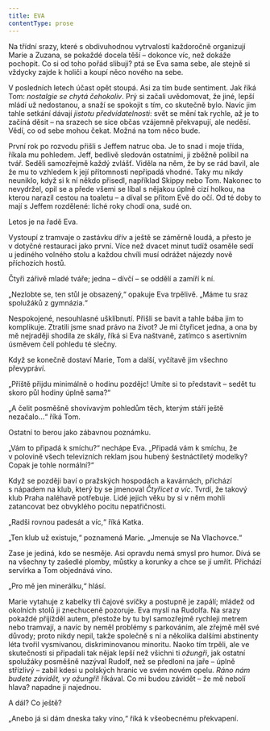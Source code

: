 ```yaml
---
title: EVA
contentType: prose
---
```


Na třídní srazy, které s obdivuhodnou vytrvalostí každoročně organizují Marie a Zuzana, se pokaždé docela těší – dokonce víc, než dokáže pochopit. Co si od toho pořád slibuji? ptá se Eva sama sebe, ale stejně si vždycky zajde k holiči a koupí něco nového na sebe.

V posledních letech účast opět stoupá. Asi za tím bude sentiment. Jak říká Tom: _nostalgie se chytá čehokoliv_. Prý si začali uvědomovat, že jiné, lepší mládí už nedostanou, a snaží se spokojit s tím, co skutečně bylo. Navíc jim tahle setkání dávají _jistotu předvídatelnosti_: svět se mění tak rychle, až je to začíná děsit – na srazech se sice občas vzájemně překvapují, ale neděsí. Vědí, co od sebe mohou čekat. Možná na tom něco bude.

První rok po rozvodu přišli s Jeffem natruc oba. Je to snad i moje třída, říkala mu pohledem. Jeff, bedlivě sledován ostatními, ji zběžně políbil na tvář. Seděli samozřejmě každý zvlášť. Viděla na něm, že by se rád bavil, ale že mu to vzhledem k její přítomnosti nepřipadá vhodné. Taky mu nikdy neuniklo, když si k ní někdo přisedl, například Skippy nebo Tom. Nakonec to nevydržel, opil se a přede všemi se líbal s nějakou úplně cizí holkou, na kterou narazil cestou na toaletu – a díval se přitom Evě do očí. Od té doby to mají s Jeffem rozdělené: liché roky chodí ona, sudé on.

  

Letos je na řadě Eva.

Vystoupí z tramvaje o zastávku dřív a ještě se záměrně loudá, a přesto je v dotyčné restauraci jako první. Více než dvacet minut tudíž osaměle sedí u jediného volného stolu a každou chvíli musí odrážet nájezdy nově příchozích hostů.

Čtyři zářivě mladé tváře; jedna – dívčí – se oddělí a zamíří k ní.

„Nezlobte se, ten stůl je obsazený,“ opakuje Eva trpělivě. „Máme tu sraz spolužáků z gymnázia.“

Nespokojené, nesouhlasné ušklíbnutí. Přišli se bavit a tahle bába jim to komplikuje. Ztratili jsme snad právo na život? Je mi čtyřicet jedna, a ona by mě nejraději shodila ze skály, říká si Eva naštvaně, zatímco s asertivním úsměvem čelí pohledu té slečny.

Když se konečně dostaví Marie, Tom a další, vyčítavě jim všechno převypráví.

„Příště přijdu minimálně o hodinu pozdějc! Umíte si to představit – sedět tu skoro půl hodiny úplně sama?“

„A čelit posměšně shovívavým pohledům těch, kterým stáří ještě nezačalo…“ říká Tom.

Ostatní to berou jako zábavnou poznámku.

„Vám to připadá k smíchu?“ nechápe Eva. „Připadá vám k smíchu, že v polovině všech televizních reklam jsou hubený šestnáctiletý modelky? Copak je tohle normální?“

Když se později baví o pražských hospodách a kavárnách, přichází s nápadem na klub, který by se jmenoval _Čtyřicet a víc_. Tvrdí, že takový klub Praha naléhavě potřebuje. Lidé jejich věku by si v něm mohli zatancovat bez obvyklého pocitu nepatřičnosti.

„Radši rovnou padesát a víc,“ říká Katka.

„Ten klub už existuje,“ poznamená Marie. „Jmenuje se Na Vlachovce.“

Zase je jediná, kdo se nesměje. Asi opravdu nemá smysl pro humor. Dívá se na všechny ty zašedlé plomby, můstky a korunky a chce se jí umřít. Přichází servírka a Tom objednává víno.

„Pro mě jen minerálku,“ hlásí.

Marie vytahuje z kabelky tři čajové svíčky a postupně je zapálí; mládež od okolních stolů ji znechuceně pozoruje. Eva myslí na Rudolfa. Na srazy pokaždé přijížděl autem, přestože by tu byl samozřejmě rychleji metrem nebo tramvají, a navíc by neměl problémy s parkováním, ale zřejmě měl své důvody; proto nikdy nepil, takže společně s ní a několika dalšími abstinenty léta tvořil vysmívanou, diskriminovanou minoritu. Naoko tím trpěli, ale ve skutečnosti si připadali tak nějak lepší než všichni ti _ožungři_, jak ostatní spolužáky posměšně nazýval Rudolf, než se předloni na jaře – úplně střízlivý – zabil kdesi u polských hranic ve svém novém opelu. _Ráno nám budete závidět, vy ožungři_! říkával. Co mi budou závidět – že mě nebolí hlava? napadne ji najednou.

A dál? Co ještě?

„Anebo já si dám dneska taky víno,“ říká k všeobecnému překvapení.
